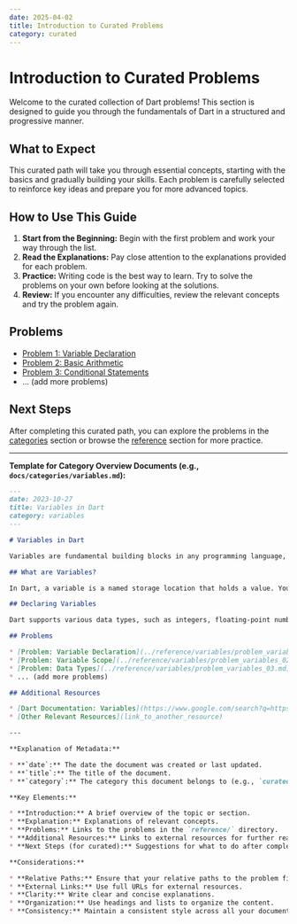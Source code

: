 ```yaml
---
date: 2025-04-02
title: Introduction to Curated Problems
category: curated
---
```


# Introduction to Curated Problems

Welcome to the curated collection of Dart problems! This section is designed to guide you through the fundamentals of Dart in a structured and progressive manner.

## What to Expect

This curated path will take you through essential concepts, starting with the basics and gradually building your skills. Each problem is carefully selected to reinforce key ideas and prepare you for more advanced topics.

## How to Use This Guide

1.  **Start from the Beginning:** Begin with the first problem and work your way through the list.
2.  **Read the Explanations:** Pay close attention to the explanations provided for each problem.
3.  **Practice:** Writing code is the best way to learn. Try to solve the problems on your own before looking at the solutions.
4.  **Review:** If you encounter any difficulties, review the relevant concepts and try the problem again.

## Problems

* [Problem 1: Variable Declaration](problem_1.md)
* [Problem 2: Basic Arithmetic](problem_2.md)
* [Problem 3: Conditional Statements](problem_3.md)
* ... (add more problems)

## Next Steps

After completing this curated path, you can explore the problems in the [categories](../categories/variables.md) section or browse the [reference](../reference/problem_001.md) section for more practice.

---

**Template for Category Overview Documents (e.g., `docs/categories/variables.md`):**

```markdown
---
date: 2023-10-27
title: Variables in Dart
category: variables
---

# Variables in Dart

Variables are fundamental building blocks in any programming language, including Dart. They allow you to store and manipulate data within your programs.

## What are Variables?

In Dart, a variable is a named storage location that holds a value. You can assign different values to a variable during the execution of your program.

## Declaring Variables

Dart supports various data types, such as integers, floating-point numbers, strings, and booleans. You can declare variables using the `var`, `final`, or `const` keywords.

## Problems

* [Problem: Variable Declaration](../reference/variables/problem_variables_01.md)
* [Problem: Variable Scope](../reference/variables/problem_variables_02.md)
* [Problem: Data Types](../reference/variables/problem_variables_03.md)
* ... (add more problems)

## Additional Resources

* [Dart Documentation: Variables](https://www.google.com/search?q=https://dart.dev/guides/language/language-tour%23variables)
* [Other Relevant Resources](link_to_another_resource)

---

**Explanation of Metadata:**

* **`date`:** The date the document was created or last updated.
* **`title`:** The title of the document.
* **`category`:** The category this document belongs to (e.g., `curated`, `variables`, `functions`).

**Key Elements:**

* **Introduction:** A brief overview of the topic or section.
* **Explanation:** Explanations of relevant concepts.
* **Problems:** Links to the problems in the `reference/` directory.
* **Additional Resources:** Links to external resources for further reading.
* **Next Steps (for curated):** Suggestions for what to do after completing the section.

**Considerations:**

* **Relative Paths:** Ensure that your relative paths to the problem files are correct.
* **External Links:** Use full URLs for external resources.
* **Clarity:** Write clear and concise explanations.
* **Organization:** Use headings and lists to organize the content.
* **Consistency:** Maintain a consistent style across all your documents.